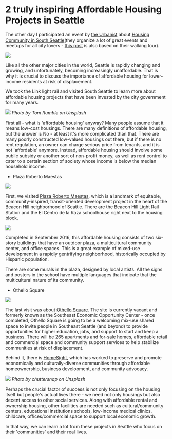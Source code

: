 
# 2 truly inspiring Affordable Housing Projects in Seattle

The other day I participated an event by [the Urbanist](https://www.theurbanist.org/) about [Housing Community in South Seattle](https://www.theurbanist.org/2018/08/07/building-community-in-southeast-seattle-tour-this-saturday/)(they organize a lot of great events and meetups for all city lovers - [this post](https://www.travelingcircusofurbanism.com/seattle/waterfrontdevelopment) is also based on their walking tour).

![](affordablehousing03.jpg)

Like all the other major cities in the world, Seattle is rapidly changing and growing, and unfortunately, becoming increasingly unaffordable. That is why it is crucial to discuss the importance of affordable housing for lower-income residents at risk of displacement.

We took the Link light rail and visited South Seattle to learn more about affordable housing projects that have been invested by the city government for many years.

![](affordablehousing00.jpg)
*Photo by Tom Rumble on Unsplash*

First all - what is 'affordable housing' anyway? Many people assume that it means low-cost housings. There are many definitions of affordable housing, but the answer is No - at least it's more complicated than that. There are many poorly constructed low-valued housings out there, but if there is no rent regulation, an owner can charge serious price from tenants, and it is not 'affordable' anymore. Instead, affordable housing should involve some public subsidy or another sort of non-profit money, as well as rent control to cater to a certain section of society whose income is below the median household income.

- Plaza Roberto Maestas

![](affordablehousing01.jpg)

First, we visited [Plaza Roberto Maestas](http://beacondevgroup.com/locations/plaza-roberto-maestas/), which is a landmark of equitable, community-inspired, transit-oriented development project in the heart of the Beacon Hill neighborhood of Seattle. There are the Beacon Hill Light Rail Station and the El Centro de la Raza schoolhouse right next to the housing block.

![](affordablehousing02.jpg)

Completed in September 2016, this affordable housing consists of two six-story buildings that have an outdoor plaza, a multicultural community center, and office spaces. This is a great example of mixed-use development in a rapidly gentrifying neighborhood, historically occupied by Hispanic population.

There are some murals in the plaza, designed by local artists. All the signs and posters in the school have multiple languages that indicate that the multicultural nature of its community.

- Othello Square

![](affordablehousing04.jpg)

The last visit was about [Othello Square](https://homesightwa.org/community-development/real-estate-development/othellosquare). The site is currently vacant and formerly known as the Southeast Economic Opportunity Center - once completed, Othello Square is going to be a welcoming mix-use shared space to invite people in Southeast Seattle (and beyond) to provide opportunities for higher education, jobs, and support to start and keep a business. There will be 265 apartments and for-sale homes, affordable retail and commercial space and community support services to help stabilize communities at risk of displacement.

Behind it, there is [HomeSight](https://homesightwa.org/), which has worked to preserve and promote economically and culturally-diverse communities through affordable homeownership, business development, and community advocacy.

![](chuttersnap-622242-unsplash.jpg)
*Photo by chuttersnap on Unsplash*

Perhaps the crucial factor of success is not only focusing on the housing itself but people's actual lives there - we need not only housings but also decent access to other social services. Along with affordable rental and ownership housing, other facilities are needed such as cultural/community centers, educational institutions schools, low-income medical clinics, childcare, offices/commercial space to support local economic growth.

In that way, we can learn a lot from these projects in Seattle who focus on their 'communities' and their real lives.
